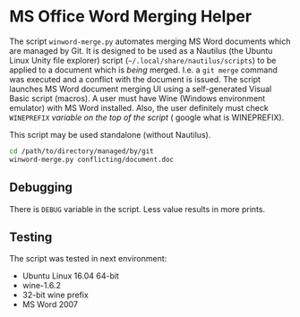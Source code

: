 # MS Office Word Merging Helper

The script `winword-merge.py` automates merging MS Word documents which
are managed by Git. It is designed to be used as a Nautilus (the Ubuntu Linux
Unity file explorer) script
(`~/.local/share/nautilus/scripts`) to be applied to a document which is
_being_ merged. I.e. a `git merge` command was executed and a conflict
with the document is issued. The script launches MS Word document merging UI
using a self-generated Visual Basic script (macros). A user must have Wine
(Windows environment emulator) with MS Word installed. Also, the user
definitely must check `WINEPREFIX` _variable on the top of the script_ (
google what is WINEPREFIX).

This script may be used standalone (without Nautilus).

```bash
cd /path/to/directory/managed/by/git
winword-merge.py conflicting/document.doc
```
## Debugging

There is `DEBUG` variable in the script. Less value results in more prints.

## Testing

The script was tested in next environment:

* Ubuntu Linux 16.04 64-bit
* wine-1.6.2
* 32-bit wine prefix
* MS Word 2007

